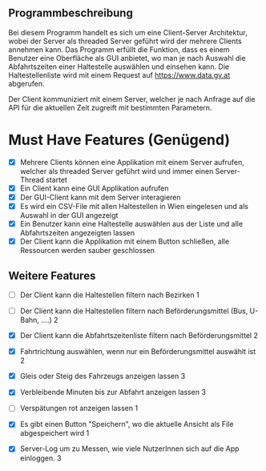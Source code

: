 ## Programmbeschreibung

Bei diesem Programm handelt es sich um eine Client-Server Architektur, wobei der Server als threaded Server geführt wird der mehrere Clients annehmen kann. Das Programm erfüllt die Funktion, dass es einem Benutzer eine Oberfläche als GUI anbietet, wo man je nach Auswahl die Abfahrtszeiten einer Haltestelle auswählen und einsehen kann. Die Haltestellenliste wird mit einem Request auf https://www.data.gv.at abgerufen.

Der Client kommuniziert mit einem Server, welcher je nach Anfrage auf die API für die aktuellen Zeit zugreift mit bestimmten Parametern.

# Must Have Features (Genügend)

- [X] Mehrere Clients können eine Applikation mit einem Server aufrufen, welcher als threaded Server geführt wird und immer einen Server-Thread startet
- [X] Ein Client kann eine GUI Applikation aufrufen
- [X] Der GUI-Client kann mit dem Server interagieren
- [X] Es wird ein CSV-File mit allen Haltestellen in Wien eingelesen und als Auswahl in der GUI angezeigt
- [X] Ein Benutzer kann eine Haltestelle auswählen aus der Liste und alle Abfahrtszeiten angezeigten lassen
- [X] Der Client kann die Applikation mit einem Button schließen, alle Ressourcen werden sauber geschlossen

## Weitere Features

- [ ] Der Client kann die Haltestellen filtern nach Bezirken 1
- [ ] Der Client kann die Haltestellen filtern nach Beförderungsmittel (Bus, U-Bahn, ....) 2
- [X] Der Client kann die Abfahrtszeitenliste filtern nach Beförderungsmittel 2
- [X] Fahrtrichtung auswählen, wenn nur ein Beförderungsmittel auswählt ist 2
- [X] Gleis oder Steig des Fahrzeugs anzeigen lassen 3
- [X] Verbleibende Minuten bis zur Abfahrt anzeigen lassen 3
- [ ] Verspätungen rot anzeigen lassen 1
- [X] Es gibt einen Button "Speichern", wo die aktuelle Ansicht als File abgespeichert wird 1
- [X] Server-Log um zu Messen, wie viele NutzerInnen sich auf die App einloggen. 3

